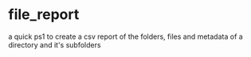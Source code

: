 # file_report
a quick ps1 to create a csv report of the folders, files and metadata of a directory and it's subfolders
